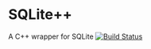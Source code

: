# SQLite++
A C++ wrapper for SQLite
[![Build Status](https://travis-ci.org/maxxboehme/SQLiteXX.svg?branch=master)](https://travis-ci.org/maxxboehme/SQLiteXX)
